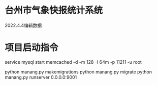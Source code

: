 # 台州市气象快报统计系统
2022.4.4编辑数据

# 项目启动指令
service mysql start 
memcached -d -m 128 -I 64m  -p 11211 -u root

python manang.py makemigrations
python manang.py migrate
python manang.py runserver 0.0.0.0:9001
